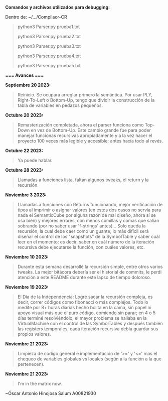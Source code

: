 **Comandos y archivos utilizados para debugging:**

Dentro de: ~/.../Compilaor-CR

> python3 Parser.py prueba1.txt
>
> python3 Parser.py prueba2.txt
>
> python3 Parser.py prueba3.txt
>
> python3 Parser.py prueba4.txt
>
> python3 Parser.py prueba5.txt

**=== Avances ===**

**Septiembre 20 2023:**

> Reinicio. Se ocupará arreglar primero la semántica. Por usar PLY, Right-To-Left o Bottom-Up, tengo que dividir la construcción de la tabla de variables en pedazos pequeños.

**Octubre 20 2023:**

> Remasterización completada, ahora el parser funciona como Top-Down en vez de Bottom-Up. Este cambio grande fue para poder manejar funcionas recursivas apropiadamente y a la vez hacer el proyecto 100 veces más legible y accesible; antes hacía todo al revés.

**Octubre 22 2023:**

> Ya puede hablar.

**Octubre 28 2023:**

> Llamadas a funciones lista, faltan algunos tweaks, el return y la recursión.

**Noviembre 3 2023:**

> Llamadas a funciones con Returns funcionando, mejor verificación de tipos al imprimir o asignar valores (en estos dos casos no servía para nada el SemanticCube por alguna razón de mal diseño, ahora sí se usa bien) y mejores errores, con menos comillas y comas que salían sobrando (por no saber usar 'f-strings' antes)... Solo queda la recursión, la cual debe caer como un guante, lo más difícil será diseñar el control de los "snapshots" de la SymbolTable y saber cuál leer en el momento; es decir, saber en cuál número de la iteración recursiva debe ejecutarse la función, con cuáles valores, etc.

**Noviembre 10 2023:**

> Durante esta semana desarrollé la recursión simple, entre otros varios tweaks. La mejor bitácora debería ser el historial de commits, le perdi atención a este README durante este lapso de tiempo doloroso.

**Noviembre 19 2023:**

> El Día de la Independencia: Logré sacar la recursión compleja, es decir, correr códigos como fibonacci o más complejos. Todo lo medité por 8+ horas diarias hecho bolita en la cama, sin papel ni apoyo visual más que el puro código, comiendo sin parar; en 4 o 5 días terminé resolviéndolo, el mayor problema se hallaba en la VirtualMachine con el control de las SymbolTables y después también las registers temporales, cada iteración recursiva debía guardar sus propios valores.

**Noviembre 21 2023:**

> Limpieza de código general e implementación de '>=' y '<=' mas el chequeo de variables globales vs locales (según a la función a la que pertenecen).

**Noviembre 21 2023:**

> I'm in the matrix now.

~Óscar Antonio Hinojosa Salum A00821930
